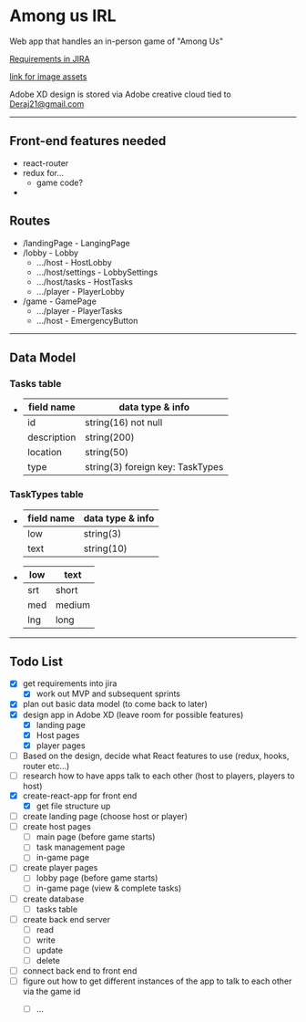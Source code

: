 # Among us IRL <!-- omit in toc -->
Web app that handles an in-person game of "Among Us"

[Requirements in JIRA](https://jared-tanner.atlassian.net/secure/RapidBoard.jspa?rapidView=2&view=planning.nodetail&selectedIssue=AUI-20&epics=visible&issueLimit=100)

[link for image assets](https://www.spriters-resource.com/pc_computer/amongus/sheet/139872/)

Adobe XD design is stored via Adobe creative cloud tied to Deraj21@gmail.com

---
## Front-end features needed
- react-router
- redux for...
  - game code?
- 

## Routes
- /landingPage - LangingPage
- /lobby - Lobby
  - .../host - HostLobby
  - .../host/settings - LobbySettings
  - .../host/tasks - HostTasks
  - .../player - PlayerLobby
- /game - GamePage
  - .../player - PlayerTasks
  - .../host - EmergencyButton

---
## Data Model
### Tasks table
- 
  | field name  | data type & info                 |
  | ----------- | -------------------------------- |
  | id          | string(16) not null              |
  | description | string(200)                      |
  | location    | string(50)                       |
  | type        | string(3) foreign key: TaskTypes |

### TaskTypes table
- 
  | field name | data type & info |
  | ---------- | ---------------- |
  | low        | string(3)        |
  | text       | string(10)       |
- 
  | low | text   |
  | --- | ------ |
  | srt | short  |
  | med | medium |
  | lng | long   |

---
## Todo List
- [x] get requirements into jira
  - [x] work out MVP and subsequent sprints
- [x] plan out basic data model (to come back to later)
- [x] design app in Adobe XD (leave room for possible features)
  - [x] landing page
  - [x] Host pages
  - [x] player pages
- [ ] Based on the design, decide what React features to use (redux, hooks, router etc...)
- [ ] research how to have apps talk to each other (host to players, players to host)
- [x] create-react-app for front end
  - [x] get file structure up
- [ ] create landing page (choose host or player)
- [ ] create host pages
  - [ ] main page (before game starts)
  - [ ] task management page
  - [ ] in-game page
- [ ] create player pages
  - [ ] lobby page (before game starts)
  - [ ] in-game page (view & complete tasks)
- [ ] create database
  - [ ] tasks table
- [ ] create back end server
  - [ ] read
  - [ ] write
  - [ ] update
  - [ ] delete
- [ ] connect back end to front end
- [ ] figure out how to get different instances of the app to talk to each other via the game id
  - [ ] ...



